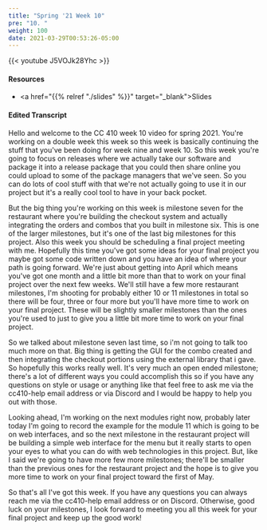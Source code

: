 ```yaml
---
title: "Spring '21 Week 10"
pre: "10. "
weight: 100
date: 2021-03-29T00:53:26-05:00
---
```


{{< youtube J5VOJk28Yhc   >}}

#### Resources

* <a href="{{% relref "./slides" %}}" target="_blank">Slides</a>

#### Edited Transcript

Hello and welcome to the CC 410 week 10 video for spring 2021. You're working on a double week this week so this week is basically continuing the stuff that you've been doing for week nine and week 10. So this week you're going to focus on releases where we actually take our software and package it into a release package that you could then share online you could upload to some of the package managers that we've seen. So you can do lots of cool stuff with that we're not actually going to use it in our project but it's a really cool tool to have in your back pocket. 

But the big thing you're working on this week is milestone seven for the restaurant where you're building the checkout system and actually integrating the orders and combos that you built in milestone six. This is one of the larger milestones, but it's one of the last big milestones for this project. Also this week you should be scheduling a final project meeting with me. Hopefully this time you've got some ideas for your final project you maybe got some code written down and you have an idea of where your path is going forward. We're just about getting into April which means you've got one month and a little bit more than that to work on your final project over the next few weeks. We'll still have a few more restaurant milestones, I'm shooting for probably either 10 or 11 milestones in total so there will be four, three or four more but you'll have more time to work on your final project. These will be slightly smaller milestones than the ones you're used to just to give you a little bit more time to work on your final project. 

So we talked about milestone seven last time, so i'm not going to talk too much more on that. Big thing is getting the GUI for the combo created and then integrating the checkout portions using the external library that i gave. So hopefully this works really well. It's very much an open ended milestone; there's a lot of different ways you could accomplish this so if you have any questions on style or usage or anything like that feel free to ask me via the cc410-help email address or via Discord and I would be happy to help you out with those.  

Looking ahead, I'm working on the next modules right now, probably later today I'm going to record the example for the module 11 which is going to be on web interfaces, and so the next milestone in the restaurant project will be building a simple web interface for the menu but it really starts to open your eyes to what you can do with web technologies in this project. But, like I said we're going to have more few more milestones; there'll be smaller than the previous ones for the restaurant project and the hope is to give you more time to work on your final project toward the first of May.  

So that's all I've got this week. If you have any questions you can always reach me via the cc410-help email address or on Discord. Otherwise, good luck on your milestones, I look forward to meeting you all this week for your final project and keep up the good work! 
